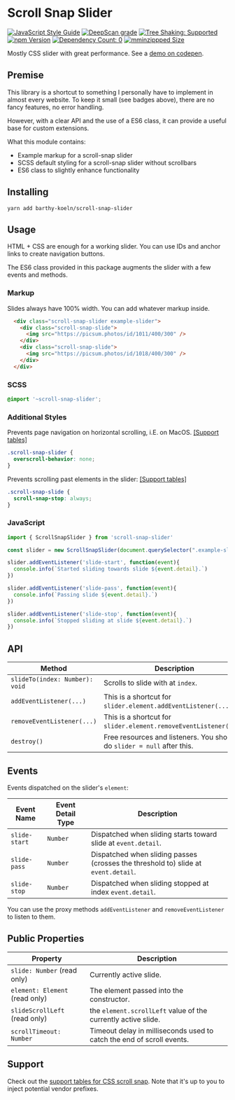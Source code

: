 # Scroll Snap Slider

[![JavaScript Style Guide](https://img.shields.io/badge/code_style-standard-brightgreen.svg)](https://standardjs.com)
[![DeepScan grade](https://badgen.net/deepscan/grade/team/11039/project/14107/branch/253421)](https://deepscan.io/dashboard#view=project&tid=11039&pid=14107&bid=253421)
[![Tree Shaking: Supported](https://badgen.net/bundlephobia/tree-shaking/scroll-snap-slider)](https://bundlephobia.com/result?p=scroll-snap-slider)
<br>
[![npm Version](https://badgen.net/npm/v/scroll-snap-slider)](https://www.npmjs.com/package/scroll-snap-slider)
[![Dependency Count: 0](https://badgen.net/bundlephobia/dependency-count/scroll-snap-slider)](https://bundlephobia.com/result?p=scroll-snap-slider)
[![mminzippped Size](https://badgen.net/bundlephobia/minzip/scroll-snap-slider)](https://bundlephobia.com/result?p=scroll-snap-slider)


Mostly CSS slider with great performance. See a [demo on codepen](https://codepen.io/BarthyB/full/JjXgzOL).

## Premise

This library is a shortcut to something I personally have to
implement in almost every website. To keep it small (see badges above), there are no fancy
features, no error handling.

However, with a clear API and the use of a ES6 class, it can provide a useful base for custom extensions.

What this module contains:

* Example markup for a scroll-snap slider
* SCSS default styling for a scroll-snap slider without scrollbars
* ES6 class to slightly enhance functionality

## Installing

```shell script
yarn add barthy-koeln/scroll-snap-slider
```

## Usage

HTML + CSS are enough for a working slider. You can use IDs and anchor links to create navigation buttons.

The ES6 class provided in this package augments the slider with a few events and methods.

### Markup

Slides always have 100% width. You can add whatever markup inside.

```html
  <div class="scroll-snap-slider example-slider">
    <div class="scroll-snap-slide">
      <img src="https://picsum.photos/id/1011/400/300" />
    </div>
    <div class="scroll-snap-slide">
      <img src="https://picsum.photos/id/1018/400/300" />
    </div>
  </div>
```

### SCSS

```scss
@import '~scroll-snap-slider';
```

### Additional Styles

Prevents page navigation on horizontal scrolling, i.E. on MacOS.
[\[Support tables\]](https://caniuse.com/?search=overscroll-behavior)

```css
.scroll-snap-slider {
  overscroll-behavior: none;
}
```

Prevents scrolling past elements in the slider:
[\[Support tables\]](https://caniuse.com/?search=scroll-snap-stop)

```css
.scroll-snap-slide {
  scroll-snap-stop: always;
}
```

### JavaScript

```javascript
import { ScrollSnapSlider } from 'scroll-snap-slider'

const slider = new ScrollSnapSlider(document.querySelector(".example-slider"));

slider.addEventListener('slide-start', function(event){
  console.info(`Started sliding towards slide ${event.detail}.`)
})

slider.addEventListener('slide-pass', function(event){
  console.info(`Passing slide ${event.detail}.`)
})

slider.addEventListener('slide-stop', function(event){
  console.info(`Stopped sliding at slide ${event.detail}.`)
})
```

## API

| Method                          | Description                                                             |
|-------------------------------- |-------------------------------------------------------------------------|
| `slideTo(index: Number): void`  | Scrolls to slide with at `index`.                                       |
| `addEventListener(...)`         | This is a shortcut for `slider.element.addEventListener(...)`.          |
| `removeEventListener(...)`      | This is a shortcut for `slider.element.removeEventListener(...)`.       |
| `destroy()`                     | Free resources and listeners. You should do `slider = null` after this. |

## Events

Events dispatched on the slider's `element`:

| Event Name      | Event Detail Type | Description                                                                        |
|-----------------|-------------------|------------------------------------------------------------------------------------|
| `slide-start`   | `Number`          | Dispatched when sliding starts toward slide at `event.detail`.                     |
| `slide-pass`    | `Number`          | Dispatched when sliding passes (crosses the threshold to) slide at `event.detail`. |
| `slide-stop`    | `Number`          | Dispatched when sliding stopped at index `event.detail`.                           |

You can use the proxy methods `addEventListener` and `removeEventListener` to listen to them.

## Public Properties

| Property                       | Description                                                           |
|--------------------------------|-----------------------------------------------------------------------|
| `slide: Number` (read only)    | Currently active slide.                                               |
| `element: Element` (read only) | The element passed into the constructor.                              |
| `slideScrollLeft` (read only)  | the `element.scrollLeft` value of the currently active slide.         |
| `scrollTimeout: Number`        | Timeout delay in milliseconds used to catch the end of scroll events. |

## Support

Check out the
[support tables for CSS scroll snap](https://caniuse.com/css-snappoints).
Note that it's up to you to inject potential vendor prefixes.
